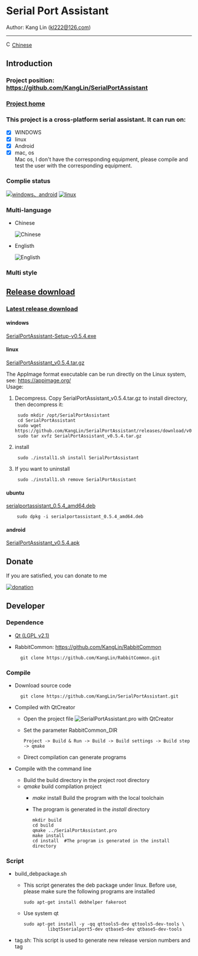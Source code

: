 # Serial Port Assistant

Author: Kang Lin (kl222@126.com)

--------------------------------

[<img src="App/Resource/png/China.png" alt="Chinese" title="Chinese" width="16" height="16" />Chinese](README_zh_CN.md)

## Introduction
### Project position: https://github.com/KangLin/SerialPortAssistant
### [Project home](http://kanglin.github.io/SerialPortAssistant)
### This project is a cross-platform serial assistant. It can run on:

- [x] WINDOWS
- [x] linux
- [x] Android
- [x] mac, os  
      Mac os, I don't have the corresponding equipment,
      please compile and test the user with the corresponding equipment.

### Complie status

[![windows、android](https://ci.appveyor.com/api/projects/status/y77e828ysqc79r9o?svg=true)](https://ci.appveyor.com/project/KangLin/serialportassistant)
[![linux](https://travis-ci.org/KangLin/SerialPortAssistant.svg?branch=master)](https://travis-ci.org/KangLin/SerialPortAssistant)

### Multi-language
   
* Chinese

  ![Chinese](Docs/ui-zh.jpg)

* Englisth

    ![Englisth](Docs/ui-en.jpg)

### Multi style

## [Release download](https://github.com/KangLin/SerialPortAssistant/releases)  
### [Latest release download](https://github.com/KangLin/SerialPortAssistant/releases/latest)

#### windows
    
[SerialPortAssistant-Setup-v0.5.4.exe](https://github.com/KangLin/SerialPortAssistant/releases/download/v0.5.4/SerialPortAssistant-Setup-v0.5.4.exe)

#### linux

[SerialPortAssistant_v0.5.4.tar.gz](https://github.com/KangLin/SerialPortAssistant/releases/download/v0.5.4/SerialPortAssistant_v0.5.4.tar.gz)  

The AppImage format executable can be run directly on the Linux system, see: https://appimage.org/  
Usage:

1. Decompress. Copy SerialPortAssistant_v0.5.4.tar.gz to install directory, then decompress it:

        sudo mkdir /opt/SerialPortAssistant
        cd SerialPortAssistant
        sudo wget https://github.com/KangLin/SerialPortAssistant/releases/download/v0.5.4/SerialPortAssistant_v0.5.4.tar.gz
        sudo tar xvfz SerialPortAssistant_v0.5.4.tar.gz
    
2. install
    
        sudo ./install1.sh install SerialPortAssistant
   
3. If you want to uninstall
    
        sudo ./install1.sh remove SerialPortAssistant

#### ubuntu

[serialportassistant_0.5.4_amd64.deb](https://github.com/KangLin/SerialPortAssistant/releases/download/v0.5.4/serialportassistant_0.5.4_amd64.deb)

        sudo dpkg -i serialportassistant_0.5.4_amd64.deb

#### android

[SerialPortAssistant_v0.5.4.apk](https://github.com/KangLin/SerialPortAssistant/releases/download/v0.5.4/SerialPortAssistant_v0.5.4.apk)
    
## Donate  
If you are satisfied, you can donate to me

[![donation](https://gitee.com/kl222/RabbitCommon/raw/master/Src/Resource/image/Contribute.png "donation")](https://gitee.com/kl222/RabbitCommon/raw/master/Src/Resource/image/Contribute.png "donation")

## Developer  
### Dependence  

+ [Qt (LGPL v2.1)](http://qt.io/)
+ RabbitCommon: https://github.com/KangLin/RabbitCommon

        git clone https://github.com/KangLin/RabbitCommon.git

### Compile  
  
- Download source code

        git clone https://github.com/KangLin/SerialPortAssistant.git

- Compiled with QtCreator
  + Open the project file ![SerialPortAssistant.pro](SerialPortAssistant.pro) with QtCreator
  + Set the parameter RabbitCommon_DIR

        Project -> Build & Run -> Build -> Build settings -> Build step -> qmake 

  + Direct compilation can generate programs
- Compile with the command line
  + Build the build directory in the project root directory
  + *qmake* build compilation project
    - *make* install Build the program with the local toolchain
    - The program is generated in the *install* directory

          mkdir build
          cd build
          qmake ../SerialPortAssistant.pro
          make install
          cd install  #The program is generated in the install directory

### Script  

- build_debpackage.sh
  + This script generates the deb package under linux.
    Before use, please make sure the following programs are installed
  
        sudo apt-get install debhelper fakeroot 
    
  + Use system qt

        sudo apt-get install -y -qq qttools5-dev qttools5-dev-tools \
                 libqt5serialport5-dev qtbase5-dev qtbase5-dev-tools

- tag.sh: This script is used to generate new release version numbers and tag
